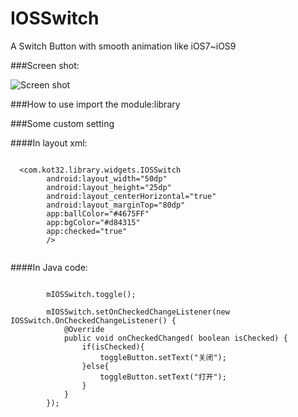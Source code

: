 # IOSSwitch
A Switch Button with smooth animation like iOS7~iOS9

###Screen shot:

![Screen shot](http://image17-c.poco.cn/mypoco/myphoto/20160414/14/17425403720160414142738071.gif?327x484_110)

###How to use
import the module:library

###Some custom setting

####In layout xml:

```

  <com.kot32.library.widgets.IOSSwitch
        android:layout_width="50dp"
        android:layout_height="25dp"
        android:layout_centerHorizontal="true"
        android:layout_marginTop="80dp"
        app:ballColor="#4675FF"
        app:bgColor="#d84315"
        app:checked="true"
        />
        
```

####In Java code:

```

        mIOSSwitch.toggle();

        mIOSSwitch.setOnCheckedChangeListener(new IOSSwitch.OnCheckedChangeListener() {
            @Override
            public void onCheckedChanged( boolean isChecked) {
                if(isChecked){
                    toggleButton.setText("关闭");
                }else{
                    toggleButton.setText("打开");
                }
            }
        });

```
